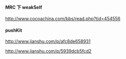 #### MRC 下 weakSelf

http://www.cocoachina.com/bbs/read.php?tid=454556

#### pushKit

http://www.jianshu.com/p/afc8de658931

http://www.jianshu.com/p/5939dcb5fcd2


